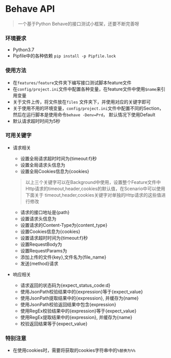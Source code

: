 # Behave API
> 一个基于Python Behave的接口测试小框架，还要不断完善呀


### 环境要求
   
   * Python3.7
   * Pipfile中的各种依赖 ```pip install -p Pipfile.lock```
   
### 使用方法

   * 在```features/feature```文件夹下编写接口测试脚本feature文件 
   * 在```config/project.ini```文件中配置各种变量，在feature文件中使用```$name```来引用变量
   * 关于文件上传，将文件放在```files``` 文件夹下，并使用对应的关键字即可
   * 关于使用不用的环境变量，```config/project.ini```文件中配置不同的Section，然后在运行脚本是使用命令```behave -Denv=Prd```，
   默认情况下使用Default
   * 默认请求超时时间为5秒
   
### 可用关键字
    
   * 请求相关
     * 设置全局请求超时时间为{timeout:f}秒
     * 设置全局请求头信息为
     * 设置全局Cookies信息为{cookies}
     > 以上三个关键字可以在Background中使用，设置整个Feature文件中Http请求的timeout,header,cookies的默认值，在Scenario中可以使用下面关于
     timeout,header,cookies关键字对单独的Http请求的这些值进行修改
     * 请求的接口地址是{path}
     * 设置请求头信息为
     * 设置请求的Content-Type为{content_type}
     * 设置Cookies信息为{cookies}
     * 设置请求超时时间为{timeout:f}秒
     * 设置RequestBody为
     * 设置RequestParams为
     * 添加上传的文件{key},文件名为{file_name}
     * 发送{method}请求
   
   * 响应相关
     * 请求返回的状态码为{expect_status_code:d}
     * 使用JsonPath校验结果中的{expression}等于{expect_value}
     * 使用JsonPath提取结果中的{expression}, 并缓存为{name}
     * 使用JsonPath校验返回结果中包含{expression}
     * 使用RegEx校验结果中的{expression}等于{expect_value}
     * 使用RegEx提取结果中的{expression}, 并缓存为{name}
     * 校验返回结果等于{expect_value}
   
### 特别注意

   * 在使用cookies时，需要将获取的cookies字符串中的```%替换为%%```